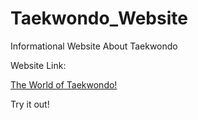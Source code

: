 # Taekwondo_Website
Informational Website About Taekwondo

Website Link:

<a href="https://www.openai.com" target="_blank">The World of Taekwondo!</a>

Try it out!